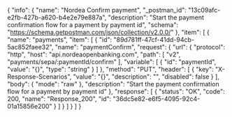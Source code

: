 {
  "info": {
    "name": "Nordea Confirm payment",
    "_postman_id": "13c09afc-e2fb-427b-a620-b4e2e79e887a",
    "description": "Start the payment confirmation flow for a payment by payment id",
    "schema": "https://schema.getpostman.com/json/collection/v2.0.0/"
  },
  "item": [
    {
      "name": "payments",
      "item": [
        {
          "id": "89d781ff-47cf-41dd-94cb-5ac852faee32",
          "name": "paymentConfirm",
          "request": {
            "url": {
              "protocol": "http",
              "host": "api.nordeaopenbanking.com",
              "path": [
                "v2",
                "payments/sepa/:paymentId/confirm"
              ],
              "variable": [
                {
                  "id": "paymentId",
                  "value": "{}",
                  "type": "string"
                }
              ]
            },
            "method": "PUT",
            "header": [
              {
                "key": "X-Response-Scenarios",
                "value": "{}",
                "description": "",
                "disabled": false
              }
            ],
            "body": {
              "mode": "raw"
            },
            "description": "Start the payment confirmation flow for a payment by payment id"
          },
          "response": [
            {
              "status": "OK",
              "code": 200,
              "name": "Response_200",
              "id": "36dc5e82-e6f5-4095-92c4-01a15856e200"
            }
          ]
        }
      ]
    }
  ]
}